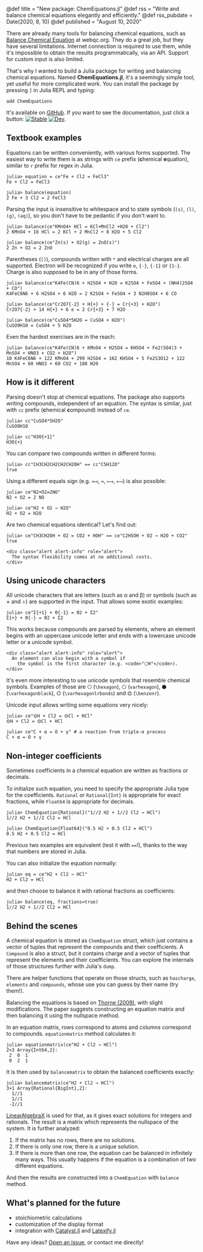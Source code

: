@def title = "New package: ChemEquations.jl"
@def rss = "Write and balance chemical equations elegantly and efficiently."
@def rss_pubdate = Date(2020, 8, 10)
@def published = "August 10, 2020"

There are already many tools for balancing chemical equations,
such as [Balance Chemical Equation](https://www.webqc.org/balance.php) at webqc.org.
They do a great job, but they have several limitations.
Internet connection is required to use them,
while it's impossible to obtain the results programmatically, via an API.
Support for custom input is also limited.

That's why I wanted to build a Julia package for writing and balancing chemical equations.
Named **ChemEquations.jl**, it's a seemingly simple tool, yet useful for more complicated work.
You can install the package by pressing `]` in Julia REPL and typing:
```
add ChemEquations
```

It's available on [GitHub](https://github.com/zdroid/ChemEquations.jl).
If you want to see the documentation, just click a button:
[![Stable](https://img.shields.io/badge/docs-stable-blue.svg)](https://zdroid.github.io/ChemEquations.jl/stable/)
[![Dev](https://img.shields.io/badge/docs-dev-blue.svg)](https://zdroid.github.io/ChemEquations.jl/dev/).

## Textbook examples

Equations can be written conveniently, with various forms supported.
The easiest way to write them is as strings with `ce` prefix (**c**hemical **e**quation),
similar to `r` prefix for regex in Julia.

```julia-repl
julia> equation = ce"Fe + Cl2 = FeCl3"
Fe + Cl2 = FeCl3

julia> balance(equation)
2 Fe + 3 Cl2 = 2 FeCl3
```

Parsing the input is insensitive to whitespace and to state symbols (`(s)`, `(l)`, `(g)`, `(aq)`),
so you don't have to be pedantic if you don't want to.

```julia-repl
julia> balance(ce"KMnO4+ HCl = KCl+MnCl2 +H2O + Cl2")
2 KMnO4 + 16 HCl = 2 KCl + 2 MnCl2 + 8 H2O + 5 Cl2

julia> balance(ce"Zn(s) + O2(g) = ZnO(s)")
2 Zn + O2 = 2 ZnO
```

Parentheses (`()`), compounds written with `*` and electrical charges are all supported.
Electron will be recognized if you write `e`, `{-}`, `{-1}` or `{1-}`.
Charge is also supposed to be in any of those forms.

```julia-repl
julia> balance(ce"K4Fe(CN)6 + H2SO4 + H2O = K2SO4 + FeSO4 + (NH4)2SO4 + CO")
K4FeC6N6 + 6 H2SO4 + 6 H2O = 2 K2SO4 + FeSO4 + 3 N2H8SO4 + 6 CO

julia> balance(ce"Cr2O7{-2} + H{+} + {-} = Cr{+3} + H2O")
Cr2O7{-2} + 14 H{+} + 6 e = 2 Cr{+3} + 7 H2O

julia> balance(ce"CuSO4*5H2O = CuSO4 + H2O")
CuSO9H10 = CuSO4 + 5 H2O
```

Even the hardest exercises are in the reach:
```julia-repl
julia> balance(ce"K4Fe(CN)6 + KMnO4 + H2SO4 = KHSO4 + Fe2(SO4)3 + MnSO4 + HNO3 + CO2 + H2O")
10 K4FeC6N6 + 122 KMnO4 + 299 H2SO4 = 162 KHSO4 + 5 Fe2S3O12 + 122 MnSO4 + 60 HNO3 + 60 CO2 + 188 H2O
```

## How is it different

Parsing doesn't stop at chemical equations.
The package also supports writing compounds, independent of an equation.
The syntax is similar, just with `cc` prefix (**c**hemical **c**ompound) instead of `ce`.

```julia-repl
julia> cc"CuSO4*5H2O"
CuSO9H10

julia> cc"H3O{+1}"
H3O{+}
```

You can compare two compounds written in different forms:
```julia-repl
julia> cc"CH3CH2CH2CH2CH2OH" == cc"C5H12O"
true
```

Using a different equals sign (e.g. `⟺`, `≔`, `⟼`, `⟻`) is also possible:
```julia-repl
julia> ce"N2+O2⇌2NO"
N2 + O2 = 2 NO

julia> ce"H2 + O2 → H2O"
H2 + O2 = H2O
```

Are two chemical equations identical? Let's find out:
```julia-repl
julia> ce"CH3CH2OH + O2 = CO2 + HOH" == ce"C2H5OH + O2 → H2O + CO2"
true
```

~~~
<div class="alert alert-info" role="alert">
  The syntax flexibility comes at no additional costs.
</div>
~~~

## Using unicode characters

All unicode characters that are letters (such as α and β) or symbols (such as × and ÷) are supported in the input.
That allows some exotic examples:
```julia-repl
julia> ce"Σ{+1} + Θ{-1} = Θ2 + Σ2"
Σ{+} + Θ{-} = Θ2 + Σ2
```

This works because compounds are parsed by elements, where an element begins with an uppercase unicode letter and
ends with a lowercase unicode letter or a unicode symbol.

~~~
<div class="alert alert-info" role="alert">
  An element can also begin with a symbol if
    the symbol is the first character (e.g. <code>"⬡H"</code>).
</div>
~~~

It's even more interesting to use unicode symbols that resemble chemical symbols.
Examples of those are ⎔ (`\hexagon`), ⬡ (`varhexagon`), ⬢ (`\varhexagonblack`), ⌬ (`\varhexagonlrbonds`) and ⏣ (`\benzenr`).

Unicode input allows writing some equations very nicely:
```julia-repl
julia> ce"⏣H + Cl2 = ⏣Cl + HCl"
⏣H + Cl2 = ⏣Cl + HCl

julia> ce"C + α = O + γ" # a reaction from triple-α process
C + α = O + γ
```

## Non-integer coefficients

Sometimes coefficients in a chemical equation are written as fractions or decimals.

To initialize such equation, you need to specify the appropriate Julia type for the coefficients.
`Rational` or `Rational{Int}` is appropriate for exact fractions, while `Float64` is appropriate for decimals.
```julia-repl
julia> ChemEquation{Rational}("1//2 H2 + 1//2 Cl2 → HCl")
1//2 H2 + 1//2 Cl2 = HCl

julia> ChemEquation{Float64}("0.5 H2 + 0.5 Cl2 = HCl")
0.5 H2 + 0.5 Cl2 = HCl
```
Previous two examples are equivalent (test it with `==`!), thanks to the way that numbers are stored in Julia.

You can also initialize the equation normally:
```julia-repl
julia> eq = ce"H2 + Cl2 → HCl"
H2 + Cl2 = HCl
```

and then choose to balance it with rational fractions as coefficients:
```julia-repl
julia> balance(eq, fractions=true)
1//2 H2 + 1//2 Cl2 = HCl
```

## Behind the scenes

A chemical equation is stored as `ChemEquation` struct,
which just contains a vector of tuples that represent the compounds and their coefficients.
A `Compound` is also a struct, but it contains charge and
a vector of tuples that represent the elements and their coefficients.
You can explore the internals of those structures further with Julia's `dump`.

There are helper functions that operate on those structs,
such as `hascharge`, `elements` and `compounds`,
whose use you can guess by their name (try them!).

Balancing the equations is based on
[Thorne (2009)](https://arxiv.org/ftp/arxiv/papers/1110/1110.4321.pdf), with slight modifications.
The paper suggests constructing an equation matrix and then balancing it using the nullspace method.

In an equation matrix, rows correspond to atoms and columns correspond to compounds.
`equationmatrix` method calculates it:
```julia-repl
julia> equationmatrix(ce"H2 + Cl2 → HCl")
2×3 Array{Int64,2}:
 2  0  1
 0  2  1
```

It is then used by `balancematrix` to obtain the balanced coefficients exactly:
```
julia> balancematrix(ce"H2 + Cl2 → HCl")
3×1 Array{Rational{BigInt},2}:
  1//1
  1//1
 -2//1
```
[LinearAlgebraX](https://github.com/scheinerman/LinearAlgebraX.jl) is used for that,
as it gives exact solutions for integers and rationals.
The result is a matrix which represents the nullspace of the system.
It is further analyzed:

1. If the matrix has no rows, there are no solutions.
2. If there is only one row, there is a unique solution.
3. If there is more than one row, the equation can be balanced in infinitely many ways.
   This usually happens if the equation is a combination of two different equations.

And then the results are constructed into a `ChemEquation` with `balance` method.

## What's planned for the future

- stoichiometric calculations
- customization of the display format
- integration with [Catalyst.jl](https://github.com/SciML/Catalyst.jl) and
  [Latexify.jl](https://github.com/korsbo/Latexify.jl)

Have any ideas? [Open an issue](https://github.com/zdroid/ChemEquations.jl/issues), or contact me directly!
